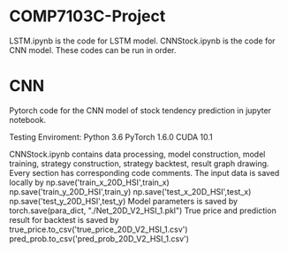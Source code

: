 # COMP7103C-Project
LSTM.ipynb is the code for LSTM model.
CNNStock.ipynb is the code for CNN model.
These codes can be run in order.


# CNN

Pytorch code for the CNN model of stock tendency prediction in jupyter notebook.

Testing Enviroment:
Python 3.6
PyTorch 1.6.0
CUDA 10.1

CNNStock.ipynb contains data processing, model construction, model training, strategy construction, strategy backtest, result graph drawing. Every section has corresponding code comments.
The input data is saved locally by
np.save('train_x_20D_HSI',train_x)
np.save('train_y_20D_HSI',train_y)
np.save('test_x_20D_HSI',test_x)
np.save('test_y_20D_HSI',test_y) 
Model parameters is saved by
torch.save(para_dict, "./Net_20D_V2_HSI_1.pkl")
True price and prediction result for backtest is saved by 
	true_price.to_csv('true_price_20D_V2_HSI_1.csv')
pred_prob.to_csv('pred_prob_20D_V2_HSI_1.csv')
